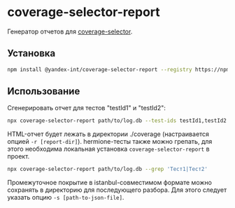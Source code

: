 # coverage-selector-report

Генератор отчетов для [coverage-selector](https://github.yandex-team.ru/search-interfaces/infratest/tree/master/packages/coverage-selector).

## Установка

```sh
npm install @yandex-int/coverage-selector-report --registry https://npm.yandex-team.ru
```

## Использование

Сгенерировать отчет для тестов "testId1" и "testId2":

```sh
npx coverage-selector-report path/to/log.db --test-ids testId1,testId2
```

HTML-отчет будет лежать в директории ./coverage (настраивается опцией `-r [report-dir]`).
hermione-тесты также можно грепать, для этого необходима локальная установка `coverage-selector-report` в проект.

```sh
npx coverage-selector-report path/to/log.db --grep 'Тест1|Тест2'
```

Промежуточное покрытие в istanbul-совместимом формате можно сохранять в директорию для последующего разбора.
Для этого следует указать опцию `-s [path-to-json-file]`.
